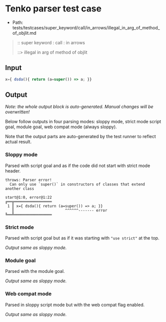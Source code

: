 # Tenko parser test case

- Path: tests/testcases/super_keyword/call/in_arrows/illegal_in_arg_of_method_of_objlit.md

> :: super keyword : call : in arrows
>
> ::> illegal in arg of method of objlit

## Input


`````js
x={ dsda(){ return (a=super()) => a; }}
`````

## Output

_Note: the whole output block is auto-generated. Manual changes will be overwritten!_

Below follow outputs in four parsing modes: sloppy mode, strict mode script goal, module goal, web compat mode (always sloppy).

Note that the output parts are auto-generated by the test runner to reflect actual result.

### Sloppy mode

Parsed with script goal and as if the code did not start with strict mode header.

`````
throws: Parser error!
  Can only use `super()` in constructors of classes that extend another class

start@1:0, error@1:22
╔══╦═════════════════
 1 ║ x={ dsda(){ return (a=super()) => a; }}
   ║                       ^^^^^^------- error
╚══╩═════════════════

`````

### Strict mode

Parsed with script goal but as if it was starting with `"use strict"` at the top.

_Output same as sloppy mode._

### Module goal

Parsed with the module goal.

_Output same as sloppy mode._

### Web compat mode

Parsed in sloppy script mode but with the web compat flag enabled.

_Output same as sloppy mode._
